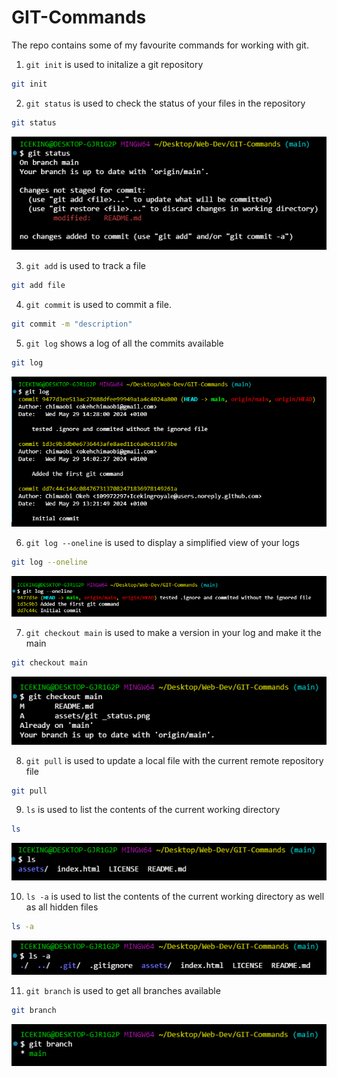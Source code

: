 # GIT-Commands
The repo contains some of my favourite commands for working with git.

1.  `git init` is used to initalize a git repository

```sh
git init
```


2. `git status` is used to check the status of your files in the repository
```sh
git status
```
![](./assets/git%20_status.png)


3. `git add` is used to track a file
```sh
git add file
```


4. `git commit` is used to commit a file.
```sh
git commit -m "description"
```


5. `git log` shows a log of all the commits available
```sh
git log
```
![](./assets/git_log.png)


6. `git log --oneline` is used to display a simplified view of your logs
```sh
git log --oneline
```
![](./assets/git_log_oneline.png)


7. `git checkout main` is used to make a version in your log and make it the main
```sh
git checkout main
```
![](./assets/git%20checkout.png)

8. `git pull` is used to update a local file with the current remote repository file
```sh
git pull
```

9. `ls` is used to list the contents of the current working directory
```sh
ls
```
![](./assets/ls.png)

10. `ls -a` is used to list the contents of the current working directory as well as all hidden files
```sh
ls -a
```
![](./assets/ls%20-a.png)

11. `git branch` is used to get all branches available
```sh
git branch
```
![](./assets/git%20branch.png)




